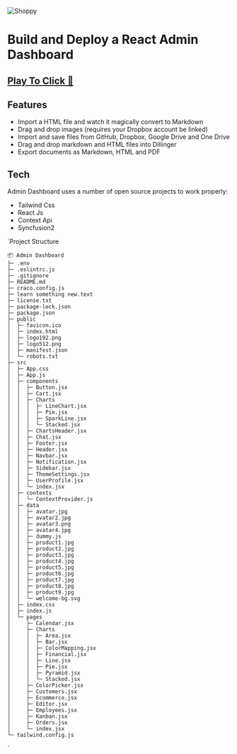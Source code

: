 
![Shoppy](https://i.ibb.co/W6g39w3/image.png)

#  Build and Deploy a React Admin Dashboard
## [Play To Click 🎯](https://woochanleee.github.io/project-tree-generator)


## Features

- Import a HTML file and watch it magically convert to Markdown
- Drag and drop images (requires your Dropbox account be linked)
- Import and save files from GitHub, Dropbox, Google Drive and One Drive
- Drag and drop markdown and HTML files into Dillinger
- Export documents as Markdown, HTML and PDF

## Tech

Admin Dashboard uses a number of open source projects to work properly:

- Tailwind Css 
- React Js 
- Context Api 
- Syncfusion2


`Project Structure 

```
📦 Admin Dashboard 
├─ .env
├─ .eslintrc.js
├─ .gitignore
├─ README.md
├─ craco.config.js
├─ learn something new.text
├─ license.txt
├─ package-lock.json
├─ package.json
├─ public
│  ├─ favicon.ico
│  ├─ index.html
│  ├─ logo192.png
│  ├─ logo512.png
│  ├─ manifest.json
│  └─ robots.txt
├─ src
│  ├─ App.css
│  ├─ App.js
│  ├─ components
│  │  ├─ Button.jsx
│  │  ├─ Cart.jsx
│  │  ├─ Charts
│  │  │  ├─ LineChart.jsx
│  │  │  ├─ Pie.jsx
│  │  │  ├─ SparkLine.jsx
│  │  │  └─ Stacked.jsx
│  │  ├─ ChartsHeader.jsx
│  │  ├─ Chat.jsx
│  │  ├─ Footer.jsx
│  │  ├─ Header.jsx
│  │  ├─ Navbar.jsx
│  │  ├─ Notification.jsx
│  │  ├─ Sidebar.jsx
│  │  ├─ ThemeSettings.jsx
│  │  ├─ UserProfile.jsx
│  │  └─ index.jsx
│  ├─ contexts
│  │  └─ ContextProvider.js
│  ├─ data
│  │  ├─ avatar.jpg
│  │  ├─ avatar2.jpg
│  │  ├─ avatar3.png
│  │  ├─ avatar4.jpg
│  │  ├─ dummy.js
│  │  ├─ product1.jpg
│  │  ├─ product2.jpg
│  │  ├─ product3.jpg
│  │  ├─ product4.jpg
│  │  ├─ product5.jpg
│  │  ├─ product6.jpg
│  │  ├─ product7.jpg
│  │  ├─ product8.jpg
│  │  ├─ product9.jpg
│  │  └─ welcome-bg.svg
│  ├─ index.css
│  ├─ index.js
│  └─ pages
│     ├─ Calendar.jsx
│     ├─ Charts
│     │  ├─ Area.jsx
│     │  ├─ Bar.jsx
│     │  ├─ ColorMapping.jsx
│     │  ├─ Financial.jsx
│     │  ├─ Line.jsx
│     │  ├─ Pie.jsx
│     │  ├─ Pyramid.jsx
│     │  └─ Stacked.jsx
│     ├─ ColorPicker.jsx
│     ├─ Customers.jsx
│     ├─ Ecommerce.jsx
│     ├─ Editor.jsx
│     ├─ Employees.jsx
│     ├─ Kanban.jsx
│     ├─ Orders.jsx
│     └─ index.jsx
└─ tailwind.config.js
```



`
